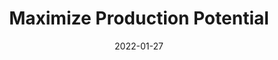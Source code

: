 ---
layout: post
title: Maximize Production Potential
date: 2022-01-27
tags: Livestream
description: World building for scaling digital art production
redirect: https://www.behance.net/videos/b30d1a62-9789-4e5e-aa0c-375db021f6ee/How-to-maximize-your-production-potential-EN
---